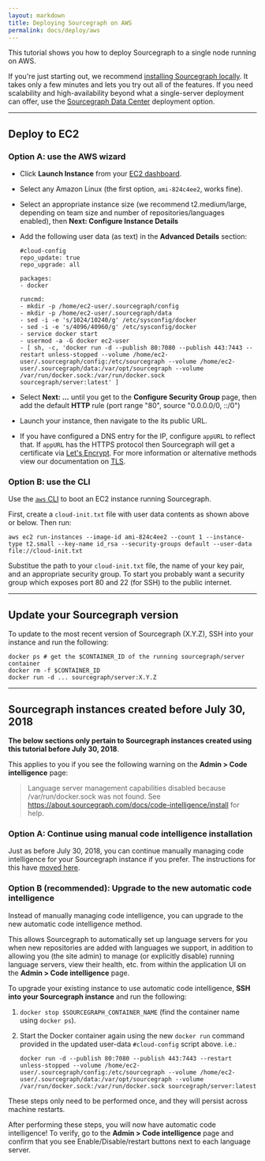 ```yaml
---
layout: markdown
title: Deploying Sourcegraph on AWS
permalink: docs/deploy/aws
---
```


<style>
div.alert-info {
    background-color: rgb(221, 241, 255);
    border-radius: 0.5em;
    padding: 0.25em 1em 0.25em 1em;
}
</style>

This tutorial shows you how to deploy Sourcegraph to a single node running on AWS.

If you're just starting out, we recommend [installing Sourcegraph locally](/docs). It takes only a few minutes and lets you try out all of the features. If you need scalability and high-availability beyond what a single-server deployment can offer, use the [Sourcegraph Data Center](https://github.com/sourcegraph/deploy-sourcegraph) deployment option.

---

## Deploy to EC2

### Option A: use the AWS wizard

- Click **Launch Instance** from your [EC2 dashboard](https://console.aws.amazon.com/ec2/v2/home).
- Select any Amazon Linux (the first option, `ami-824c4ee2`, works fine).
- Select an appropriate instance size (we recommend t2.medium/large, depending on team size and number of repositories/languages enabled), then **Next: Configure Instance Details**
- Add the following user data (as text) in the **Advanced Details** section:

  ```
  #cloud-config
  repo_update: true
  repo_upgrade: all

  packages:
  - docker

  runcmd:
  - mkdir -p /home/ec2-user/.sourcegraph/config
  - mkdir -p /home/ec2-user/.sourcegraph/data
  - sed -i -e 's/1024/10240/g' /etc/sysconfig/docker
  - sed -i -e 's/4096/40960/g' /etc/sysconfig/docker
  - service docker start
  - usermod -a -G docker ec2-user
  - [ sh, -c, 'docker run -d --publish 80:7080 --publish 443:7443 --restart unless-stopped --volume /home/ec2-user/.sourcegraph/config:/etc/sourcegraph --volume /home/ec2-user/.sourcegraph/data:/var/opt/sourcegraph --volume /var/run/docker.sock:/var/run/docker.sock sourcegraph/server:latest' ]
  ```

- Select **Next: ...** until you get to the **Configure Security Group** page, then add the default **HTTP** rule (port range "80", source "0.0.0.0/0, ::/0")
- Launch your instance, then navigate to the its public URL.
- If you have configured a DNS entry for the IP, configure `appURL` to reflect that. If `appURL` has the HTTPS protocol then Sourcegraph will get a certificate via [Let's Encrypt](https://letsencrypt.org/). For more information or alternative methods view our documentation on [TLS](/docs/config/tlsssl).

### Option B: use the CLI

Use the [`aws` CLI](https://docs.aws.amazon.com/cli/latest/userguide/cli-chap-welcome.html) to boot an EC2 instance running Sourcegraph.

First, create a `cloud-init.txt` file with user data contents as shown above or below. Then run:

`aws ec2 run-instances --image-id ami-824c4ee2 --count 1 --instance-type t2.small --key-name id_rsa --security-groups default --user-data file://cloud-init.txt`

Substitue the path to your `cloud-init.txt` file, the name of your key pair, and an appropriate security group. To start you probably want a security group which exposes port 80 and 22 (for SSH) to the public internet.

---

## Update your Sourcegraph version

To update to the most recent version of Sourcegraph (X.Y.Z), SSH into your instance and run the following:

```
docker ps # get the $CONTAINER_ID of the running sourcegraph/server container
docker rm -f $CONTAINER_ID
docker run -d ... sourcegraph/server:X.Y.Z
```

---

## Sourcegraph instances created before July 30, 2018

**The below sections only pertain to Sourcegraph instances created using this tutorial before July 30, 2018**.

This applies to you if you see the following warning on the **Admin > Code intelligence** page:

> Language server management capabilities disabled because /var/run/docker.sock was not found. See https://about.sourcegraph.com/docs/code-intelligence/install for help.

### Option A: Continue using manual code intelligence installation

Just as before July 30, 2018, you can continue manually managing code intelligence for your Sourcegraph instance if you prefer. The instructions for this have [moved here](/docs/code-intelligence/install-manual-gcp).

### Option B (recommended): Upgrade to the new automatic code intelligence

Instead of manually managing code intelligence, you can upgrade to the new automatic code intelligence method.

This allows Sourcegraph to automatically set up language servers for you when new repositories are added with languages we support, in addition to allowing you (the site admin) to manage (or explicitly disable) running language servers, view their health, etc. from within the application UI on the **Admin > Code intelligence** page.

To upgrade your existing instance to use automatic code intelligence, **SSH into your Sourcegraph instance** and run the following:

1.  `docker stop $SOURCEGRAPH_CONTAINER_NAME` (find the container name using `docker ps`).
2.  Start the Docker container again using the new `docker run` command provided in the updated user-data `#cloud-config` script above. i.e.:

    ```
    docker run -d --publish 80:7080 --publish 443:7443 --restart unless-stopped --volume /home/ec2-user/.sourcegraph/config:/etc/sourcegraph --volume /home/ec2-user/.sourcegraph/data:/var/opt/sourcegraph --volume /var/run/docker.sock:/var/run/docker.sock sourcegraph/server:latest
    ```

These steps only need to be performed once, and they will persist across machine restarts.

After performing these steps, you will now have automatic code intelligence! To verify, go to the **Admin > Code intelligence** page and confirm that you see Enable/Disable/restart buttons next to each language server.
